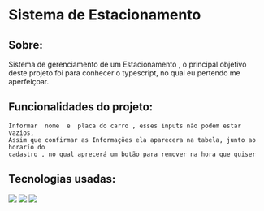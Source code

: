 # Sistema de Estacionamento
## Sobre:
Sistema de gerenciamento  de um Estacionamento , o principal objetivo deste projeto foi para conhecer o typescript, no qual eu pertendo me aperfeiçoar.
## Funcionalidades do projeto:
    Informar  nome  e  placa do carro , esses inputs não podem estar vazios, 
    Assim que confirmar as Informações ela aparecera na tabela, junto ao horarío do 
    cadastro , no qual aprecerá um botão para remover na hora que quiser


## Tecnologias usadas:
<div class="flex">
  <img src="https://img.shields.io/badge/TypeScript-007ACC?style=for-the-badge&logo=typescript&logoColor=white" />
  <img src="https://img.shields.io/badge/Bootstrap-563D7C?style=for-the-badge&logo=bootstrap&logoColor=white" />
  <img src="https://img.shields.io/badge/HTML-239120?style=for-the-badge&logo=html5&logoColor=white" />
</div>

